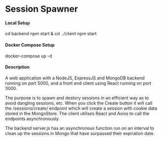# Session Spawner
#### Local Setup ####
cd backend
npm start &
cd ../client
npm start

#### Docker Compose Setup ####
docker-compose up -d

#### Description ####
A web application with a NodeJS, ExpressJS and MongoDB backend running on port 5000, and a front end client using React running on port 3000. 

The purpose is to spawn and destory sessions in an efficient way as to avoid dangling sessions, etc. When you click the Create button it will call the /sessions/create/ endpoint which will create a session with cookie data stored in the MongoStore. The client utilises React and Axios to call the endpoints asynchronously. 

The backend server.js has an asynchronous function run on an interval to clean up the sessions in Mongo that have surpassed their expiration date.
